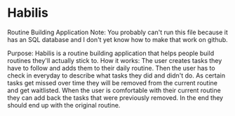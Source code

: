 # Habilis
Routine Building Application
Note: You probably can't run this file because it has an SQL database and I don't yet know how to make that work on github. 

Purpose: Habilis is a routine building application that helps people build routines they'll actually stick to.
How it works: The user creates tasks they have to follow and adds them to their daily routine. Then the user has to check in everyday to describe what tasks they did and didn't do. As certain tasks get missed over time they will be removed from the current routine and get waitlisted. When the user is comfortable with their current routine they can add back the tasks that were previously removed. In the end they should end up with the original routine. 
